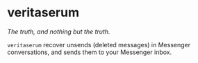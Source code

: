 # veritaserum

_The truth, and nothing but the truth._

`veritaserum` recover unsends (deleted messages) in Messenger conversations,
and sends them to your Messenger inbox.
